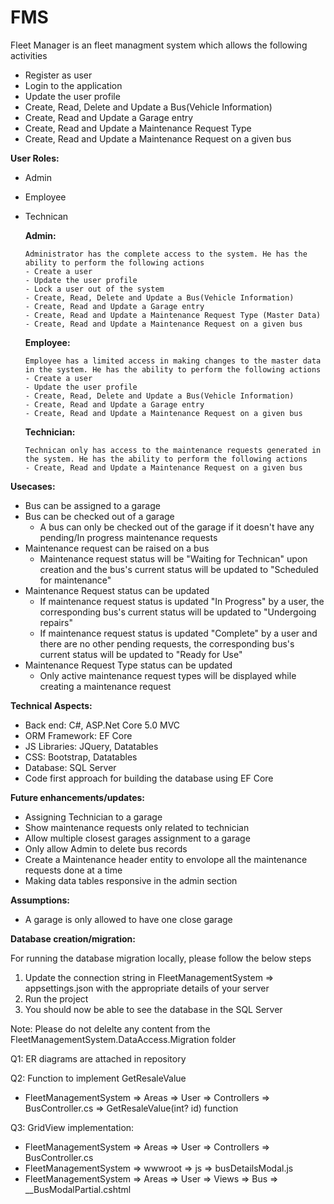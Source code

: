 # FMS

Fleet Manager is an fleet managment system which allows the following activities

- Register as user
- Login to the application
- Update the user profile
- Create, Read, Delete and Update a Bus(Vehicle Information)
- Create, Read and Update a Garage entry
- Create, Read and Update a Maintenance Request Type
- Create, Read and Update a Maintenance Request on a given bus


**User Roles:**

- Admin
- Employee
- Technican


    **Admin:**

      Administrator has the complete access to the system. He has the ability to perform the following actions 
      - Create a user
      - Update the user profile
      - Lock a user out of the system
      - Create, Read, Delete and Update a Bus(Vehicle Information)
      - Create, Read and Update a Garage entry
      - Create, Read and Update a Maintenance Request Type (Master Data)
      - Create, Read and Update a Maintenance Request on a given bus


    **Employee:**

      Employee has a limited access in making changes to the master data in the system. He has the ability to perform the following actions 
      - Create a user
      - Update the user profile
      - Create, Read, Delete and Update a Bus(Vehicle Information)
      - Create, Read and Update a Garage entry
      - Create, Read and Update a Maintenance Request on a given bus


    **Technician:**

      Technican only has access to the maintenance requests generated in the system. He has the ability to perform the following actions 
      - Create, Read and Update a Maintenance Request on a given bus


**Usecases:**

- Bus can be assigned to a garage
- Bus can be checked out of a garage
    - A bus can only be checked out of the garage if it doesn't have any pending/In progress maintenance requests
- Maintenance request can be raised on a bus
    - Maintenance request status will be "Waiting for Technican" upon creation and the bus's current status will be updated to "Scheduled for maintenance"
- Maintenance Request status can be updated
    - If maintenance request status is updated "In Progress" by a user, the corresponding bus's current status will be updated to "Undergoing repairs"
    - If maintenance request status is updated "Complete" by a user and there are no other pending requests, the corresponding bus's current status will be updated to "Ready for       Use"
- Maintenance Request Type status can be updated
    - Only active maintenance request types will be displayed while creating a maintenance request


**Technical Aspects:**

- Back end: C#, ASP.Net Core 5.0 MVC
- ORM Framework: EF Core 
- JS Libraries: JQuery, Datatables 
- CSS: Bootstrap, Datatables 
- Database: SQL Server
- Code first approach for building the database using EF Core


**Future enhancements/updates:**

- Assigning Technician to a garage
- Show maintenance requests only related to technician
- Allow multiple closest garages assignment to a garage
- Only allow Admin to delete bus records
- Create a Maintenance header entity to envolope all the maintenance requests done at a time 
- Making data tables responsive in the admin section


**Assumptions:**

- A garage is only allowed to have one close garage


**Database creation/migration:**

For running the database migration locally, please follow the below steps

1. Update the connection string in FleetManagementSystem => appsettings.json with the appropriate details of your server
2. Run the project
3. You should now be able to see the database in the SQL Server

Note:
Please do not delelte any content from the FleetManagementSystem.DataAccess.Migration folder


Q1: ER diagrams are attached in repository

Q2: Function to implement GetResaleValue
   - FleetManagementSystem => Areas => User => Controllers => BusController.cs => GetResaleValue(int? id) function

Q3: GridView implementation:
   - FleetManagementSystem => Areas => User => Controllers => BusController.cs
   - FleetManagementSystem => wwwroot => js => busDetailsModal.js
   - FleetManagementSystem => Areas => User => Views => Bus => __BusModalPartial.cshtml   
